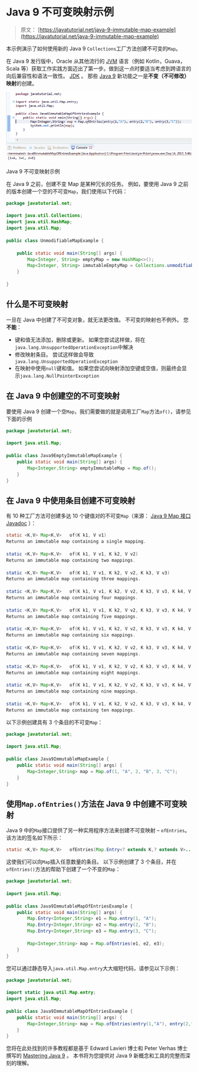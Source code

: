 # Java 9 不可变映射示例

> 原文： [https://javatutorial.net/java-9-immutable-map-example](https://javatutorial.net/java-9-immutable-map-example)

本示例演示了如何使用新的 Java 9 `Collections`工厂方法创建不可变的`Map`。

在 Java 9 发行版中，Oracle 从其他流行的 [JVM](https://javatutorial.net/jvm-explained) 语言（例如 Kotlin，Guava，Scala 等）获取工作实践方面迈出了第一步。做到这一点时要适当考虑到跨语言的向后兼容性和语法一致性。 [JDK](https://javatutorial.net/install-java-8-jdk-on-ubuntu) 。 那些 [Java 9](https://javatutorial.net/install-java-9-eclipse) 新功能之一是**不变（不可修改）映射**的创建。

![Java 9 immutable Map example](img/8500a2110e160de82f8947dfe191273f.jpg)

Java 9 不可变映射示例

在 Java 9 之前，创建不变 Map 是某种冗长的任务。 例如，要使用 Java 9 之前的版本创建一个空的不可变`Map`，我们使用以下代码：

```java
package javatutorial.net;

import java.util.Collections;
import java.util.HashMap;
import java.util.Map;

public class UnmodifiableMapExample {

	public static void main(String[] args) {
		Map<Integer, String> emptyMap = new HashMap<>();
		Map<Integer, String> immutableEmptyMap = Collections.unmodifiableMap(emptyMap);
	}

}

```

## 什么是不可变映射

一旦在 Java 中创建了不可变对象，就无法更改值。 不可变的映射也不例外。 您**不能**：

*   键和值无法添加，删除或更新。 如果您尝试这样做，将在`java.lang.UnsupportedOperationException`中解决
*   修改映射条目。 尝试这样做会导致`java.lang.UnsupportedOperationException`
*   在映射中使用`null`键和值。 如果您尝试向映射添加空键或空值，则最终会显示`java.lang.NullPointerException`

## 在 Java 9 中创建空的不可变映射

要使用 Java 9 创建一个空`Map`，我们需要做的就是调用工厂`Map`方法`of()`，请参见下面的示例

```java
package javatutorial.net;

import java.util.Map;

public class Java9EmptyImmutableMapExample {
	public static void main(String[] args) {
		Map<Integer,String> emptyImmutableMap = Map.of();
	}
}
```

## 在 Java 9 中使用条目创建不可变映射

有 10 种工厂方法可创建多达 10 个键值对的不可变`Map`（来源： [Java 9 Map 接口 Javadoc](https://docs.oracle.com/javase/9/docs/api/java/util/Map.html) ）：

```java
static <K,V> Map<K,V>	of​(K k1, V v1)	
Returns an immutable map containing a single mapping.

static <K,V> Map<K,V>	of​(K k1, V v1, K k2, V v2)	
Returns an immutable map containing two mappings.

static <K,V> Map<K,V>	of​(K k1, V v1, K k2, V v2, K k3, V v3)	
Returns an immutable map containing three mappings.

static <K,V> Map<K,V>	of​(K k1, V v1, K k2, V v2, K k3, V v3, K k4, V v4)	
Returns an immutable map containing four mappings.

static <K,V> Map<K,V>	of​(K k1, V v1, K k2, V v2, K k3, V v3, K k4, V v4, K k5, V v5)	
Returns an immutable map containing five mappings.

static <K,V> Map<K,V>	of​(K k1, V v1, K k2, V v2, K k3, V v3, K k4, V v4, K k5, V v5, K k6, V v6)	
Returns an immutable map containing six mappings.

static <K,V> Map<K,V>	of​(K k1, V v1, K k2, V v2, K k3, V v3, K k4, V v4, K k5, V v5, K k6, V v6, K k7, V v7)	
Returns an immutable map containing seven mappings.

static <K,V> Map<K,V>	of​(K k1, V v1, K k2, V v2, K k3, V v3, K k4, V v4, K k5, V v5, K k6, V v6, K k7, V v7, K k8, V v8)	
Returns an immutable map containing eight mappings.

static <K,V> Map<K,V>	of​(K k1, V v1, K k2, V v2, K k3, V v3, K k4, V v4, K k5, V v5, K k6, V v6, K k7, V v7, K k8, V v8, K k9, V v9)	
Returns an immutable map containing nine mappings.

static <K,V> Map<K,V>	of​(K k1, V v1, K k2, V v2, K k3, V v3, K k4, V v4, K k5, V v5, K k6, V v6, K k7, V v7, K k8, V v8, K k9, V v9, K k10, V v10)	
Returns an immutable map containing ten mappings.
```

以下示例创建具有 3 个条目的不可变`Map`：

```java
package javatutorial.net;

import java.util.Map;

public class Java9ImmutableMapExample {
	public static void main(String[] args) {
		Map<Integer,String> map = Map.of(1, "A", 2, "B", 3, "C");
	}
}
```

## 使用`Map.ofEntries()`方法在 Java 9 中创建不可变映射

Java 9 中的`Map`接口提供了另一种实用程序方法来创建不可变映射 – `ofEntries`。 该方法的签名如下所示：

```java
static <K,V> Map<K,V>	ofEntries​(Map.Entry<? extends K,? extends V>... entries)
```

这使我们可以向`Map`插入任意数量的条目。 以下示例创建了 3 个条目，并在`ofEntries()`方法的帮助下创建了一个不变的`Map`：

```java
package javatutorial.net;

import java.util.Map;

public class Java9ImmutableMapOfEntriesExample {
	public static void main(String[] args) {
		Map.Entry<Integer,String> e1 = Map.entry(1, "A");
		Map.Entry<Integer,String> e2 = Map.entry(2, "B");
		Map.Entry<Integer,String> e3 = Map.entry(3, "C");

		Map<Integer,String> map = Map.ofEntries(e1, e2, e3);
	}
}

```

您可以通过静态导入`java.util.Map.entry`大大缩短代码，请参见以下示例：

```java
package javatutorial.net;

import static java.util.Map.entry;
import java.util.Map;

public class Java9ImmutableMapOfEntriesExample {
	public static void main(String[] args) {
		Map<Integer,String> map = Map.ofEntries(entry(1,"A"), entry(2,"B"), entry(3,"C"));
	}
}

```

您将在此处找到的许多教程都是基于 Edward Lavieri 博士和 Peter Verhas 博士撰写的 [Mastering Java 9](https://www.amazon.com/Mastering-Java-reactive-modular-concurrent/dp/1786468735/ref=sr_1_3?ie=UTF8&qid=1520921208&sr=8-3&keywords=mastering+java+9) 。 本书将为您提供对 Java 9 新概念和工具的完整而深刻的理解。